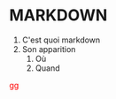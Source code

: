# MARKDOWN
1. C'est quoi markdown
2. Son apparition
   1. Où
   2. Quand
<html>
<head>
<style>
.g{color:red;}
</style>
</head>
<body>
<span class="g">gg</span>
</body>
</html>
